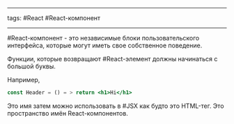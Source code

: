 ____
tags: #React #React-компонент
_____

#React-компонент - это независимые блоки пользовательского интерфейса, которые могут иметь свое собственное поведение.

Функции, которые возвращают #React-элемент должны начинаться с большой буквы.

Например, 
~~~jsx
const Header = () = > return <h1>Hi</h1>
~~~

Это имя затем можно использовать в #JSX как будто это HTML-тег. Это пространство имён React-компонентов.